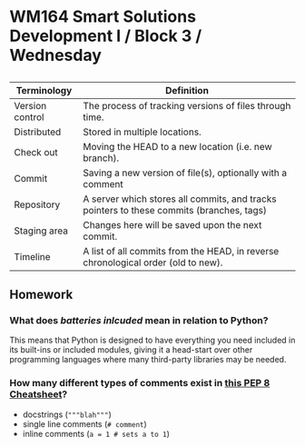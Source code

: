 # WM164 Smart Solutions Development I / Block 3 / Wednesday

##

| Terminology     | Definition                                                                               |
| --------------- | ---------------------------------------------------------------------------------------- |
| Version control | The process of tracking versions of files through time.                                  |
| Distributed     | Stored in multiple locations.                                                            |
| Check out       | Moving the HEAD to a new location (i.e. new branch).                                     |
| Commit          | Saving a new version of file(s), optionally with a comment                               |
| Repository      | A server which stores all commits, and tracks pointers to these commits (branches, tags) |
| Staging area    | Changes here will be saved upon the next commit.                                         |
| Timeline        | A list of all commits from the HEAD, in reverse chronological order (old to new).        |

## Homework

### What does _batteries inlcuded_ mean in relation to Python?

This means that Python is designed to have everything you need included in its built-ins or included modules, giving it a head-start over other programming languages where many third-party libraries may be needed.

### How many different types of comments exist in [this PEP 8 Cheatsheet](./pep8_cheat.pdf)?

- docstrings (`"""blah"""`)
- single line comments (`# comment`)
- inline comments (`a = 1 # sets a to 1`)
